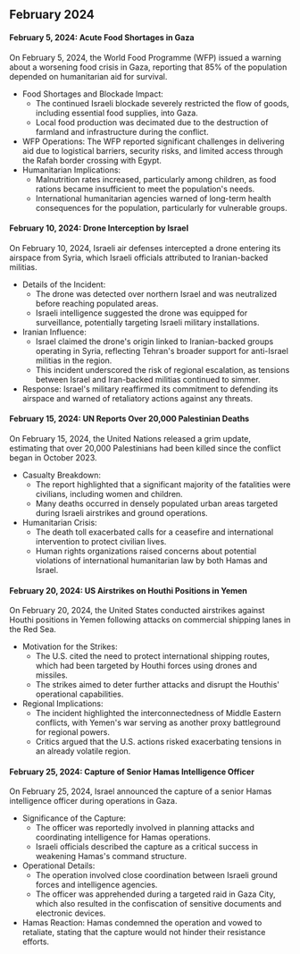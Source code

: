 ## February 2024
#### February 5, 2024: Acute Food Shortages in Gaza

On February 5, 2024, the World Food Programme (WFP) issued a warning about a worsening food crisis in Gaza, reporting that 85% of the population depended on humanitarian aid for survival.

-   Food Shortages and Blockade Impact:
    -   The continued Israeli blockade severely restricted the flow of goods, including essential food supplies, into Gaza.
    -   Local food production was decimated due to the destruction of farmland and infrastructure during the conflict.
-   WFP Operations: The WFP reported significant challenges in delivering aid due to logistical barriers, security risks, and limited access through the Rafah border crossing with Egypt.
-   Humanitarian Implications:
    -   Malnutrition rates increased, particularly among children, as food rations became insufficient to meet the population's needs.
    -   International humanitarian agencies warned of long-term health consequences for the population, particularly for vulnerable groups.

#### February 10, 2024: Drone Interception by Israel

On February 10, 2024, Israeli air defenses intercepted a drone entering its airspace from Syria, which Israeli officials attributed to Iranian-backed militias.

-   Details of the Incident:
    -   The drone was detected over northern Israel and was neutralized before reaching populated areas.
    -   Israeli intelligence suggested the drone was equipped for surveillance, potentially targeting Israeli military installations.
-   Iranian Influence:
    -   Israel claimed the drone's origin linked to Iranian-backed groups operating in Syria, reflecting Tehran's broader support for anti-Israel militias in the region.
    -   This incident underscored the risk of regional escalation, as tensions between Israel and Iran-backed militias continued to simmer.
-   Response: Israel's military reaffirmed its commitment to defending its airspace and warned of retaliatory actions against any threats.

#### February 15, 2024: UN Reports Over 20,000 Palestinian Deaths

On February 15, 2024, the United Nations released a grim update, estimating that over 20,000 Palestinians had been killed since the conflict began in October 2023.

-   Casualty Breakdown:
    -   The report highlighted that a significant majority of the fatalities were civilians, including women and children.
    -   Many deaths occurred in densely populated urban areas targeted during Israeli airstrikes and ground operations.
-   Humanitarian Crisis:
    -   The death toll exacerbated calls for a ceasefire and international intervention to protect civilian lives.
    -   Human rights organizations raised concerns about potential violations of international humanitarian law by both Hamas and Israel.

#### February 20, 2024: US Airstrikes on Houthi Positions in Yemen

On February 20, 2024, the United States conducted airstrikes against Houthi positions in Yemen following attacks on commercial shipping lanes in the Red Sea.

-   Motivation for the Strikes:
    -   The U.S. cited the need to protect international shipping routes, which had been targeted by Houthi forces using drones and missiles.
    -   The strikes aimed to deter further attacks and disrupt the Houthis' operational capabilities.
-   Regional Implications:
    -   The incident highlighted the interconnectedness of Middle Eastern conflicts, with Yemen's war serving as another proxy battleground for regional powers.
    -   Critics argued that the U.S. actions risked exacerbating tensions in an already volatile region.

#### February 25, 2024: Capture of Senior Hamas Intelligence Officer

On February 25, 2024, Israel announced the capture of a senior Hamas intelligence officer during operations in Gaza.

-   Significance of the Capture:
    -   The officer was reportedly involved in planning attacks and coordinating intelligence for Hamas operations.
    -   Israeli officials described the capture as a critical success in weakening Hamas's command structure.
-   Operational Details:
    -   The operation involved close coordination between Israeli ground forces and intelligence agencies.
    -   The officer was apprehended during a targeted raid in Gaza City, which also resulted in the confiscation of sensitive documents and electronic devices.
-   Hamas Reaction: Hamas condemned the operation and vowed to retaliate, stating that the capture would not hinder their resistance efforts.

